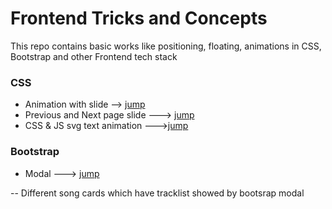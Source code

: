 # Frontend Tricks and Concepts

This repo contains basic works like positioning, floating, animations in CSS, Bootstrap and other Frontend tech stack

### CSS

- Animation with slide --> [jump](https://github.com/orhanors/Frontend-tricks-works/tree/master2/CSS/animation_slide)
- Previous and Next page slide ---> [jump](https://github.com/orhanors/Frontend-tricks-works/tree/master2/CSS/page_slide)
- CSS & JS svg text animation --->[jump](https://github.com/orhanors/Frontend-tricks-works/tree/master2/CSS/svg) 

### Bootstrap

- Modal  ---> [jump](https://github.com/orhanors/FrontEnd-Tricks/tree/main/Bootsrap/modal)
    
 -- Different song cards which have tracklist showed by bootsrap modal 
